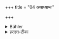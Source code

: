 +++
title = "04 अथाध्याप्यः"

+++

<details><summary>Bühler</summary>

4. After that (such a person) may be taught (the Veda).
</details>

<details><summary>हरदत्त-टीका</summary>

अथाध्याप्यः ४
</details>
